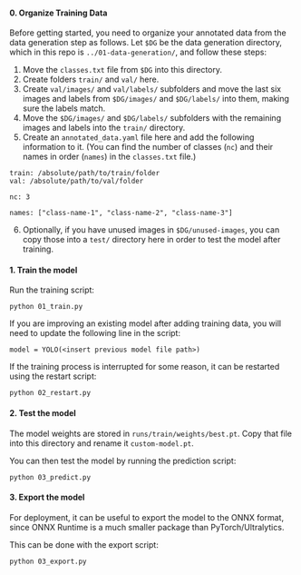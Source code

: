 #### 0. Organize Training Data

Before getting started, you need to organize your annotated data from the data generation step as follows.
Let `$DG` be the data generation directory, which in this repo is
`../01-data-generation/`, and follow these steps:

1. Move the `classes.txt` file from `$DG` into this directory.
2. Create folders `train/` and `val/` here.
3. Create `val/images/` and `val/labels/` subfolders and move the last six images and
labels from `$DG/images/` and `$DG/labels/` into them, making sure the labels match.
4. Move the `$DG/images/` and `$DG/labels/` subfolders with the remaining images and
labels into the `train/` directory.
5. Create an `annotated_data.yaml` file here and add the following information to it.
(You can find the number of classes (`nc`) and their names in order (`names`) in the `classes.txt` file.)
```
train: /absolute/path/to/train/folder
val: /absolute/path/to/val/folder

nc: 3

names: ["class-name-1", "class-name-2", "class-name-3"]
```
6. Optionally, if you have unused images in `$DG/unused-images`, you can copy those into a `test/` directory here in order to test the model after training.

#### 1. Train the model

Run the training script:
```
python 01_train.py
```

If you are improving an existing model after adding training data, you will need to update the following line in the script:
```
model = YOLO(<insert previous model file path>)
```

If the training process is interrupted for some reason, it can be restarted using the restart script:
```
python 02_restart.py
```

#### 2. Test the model

The model weights are stored in `runs/train/weights/best.pt`. Copy that file into this directory and rename it `custom-model.pt`.

You can then test the model by running the prediction script:
```
python 03_predict.py
```

#### 3. Export the model

For deployment, it can be useful to export the model to the ONNX format, since
ONNX Runtime is a much smaller package than PyTorch/Ultralytics.

This can be done with the export script:
```
python 03_export.py
```
